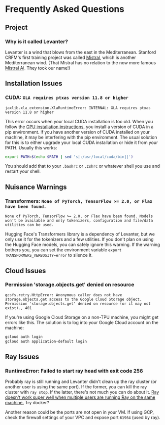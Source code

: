 # Frequently Asked Questions

## Project

### Why is it called Levanter?

Levanter is a wind that blows from the east in the Mediterranean. Stanford CRFM's first training project was
called [Mistral](https://github.com/stanford-crfm/mistral), which is another Mediterranean wind. (That Mistral
has no relation to the now more famous [Mistral AI](https://www.mistral.ai/). They took our name!)


## Installation Issues

### CUDA: `XLA requires ptxas version 11.8 or higher`

`jaxlib.xla_extension.XlaRuntimeError: INTERNAL: XLA requires ptxas version 11.8 or higher`

This error occurs when your local CUDA installation is too old. When you follow the
[GPU installation instructions](Getting-Started-GPU.md), you install a version of CUDA in a pip environment.
If you have another version of CUDA installed on your machine, it may be interfering with the pip environment.
The usual solution for this is to either upgrade your local CUDA installation or hide it from your PATH. Usually this works:

```bash
export PATH=$(echo $PATH | sed 's|:/usr/local/cuda/bin||')
```

You should add that to your `.bashrc` or `.zshrc` or whatever shell you use and restart your shell.


## Nuisance Warnings

### Transformers: `None of PyTorch, TensorFlow >= 2.0, or Flax have been found.`

`None of PyTorch, TensorFlow >= 2.0, or Flax have been found. Models won't be available and only tokenizers, configuration and file/data utilities can be used.`

Hugging Face's Transformers library is a dependency of Levanter, but we only use it for the tokenizers and a few utilities.
If you don't plan on using the Hugging Face models, you can safely ignore this warning. If the warning bothers you,
you can set the environment variable `export TRANSFORMERS_VERBOSITY=error` to silence it.

## Cloud Issues

### Permission 'storage.objects.get' denied on resource

```
gcsfs.retry.HttpError: Anonymous caller does not have storage.objects.get access to the Google Cloud Storage object.
Permission 'storage.objects.get' denied on resource (or it may not exist)., 401
```

If you're using Google Cloud Storage on a non-TPU machine, you might get errors like this. The solution is to log
into your Google Cloud account on the machine:

```bash
gcloud auth login
gcloud auth application-default login
```

## Ray Issues

### RuntimeError: Failed to start ray head with exit code 256

Probably ray is still running and Levanter didn't clean up the ray cluster (or another user is using the same port).
If the former, you can kill the ray cluster with `ray stop`. If the latter, there's not much you can do about it.
[Ray doesn't work super well when multiple users are running Ray on the same machine.](https://github.com/ray-project/ray/issues/20634)
Try docker?

Another reason could be the ports are not open in your VM. If using GCP, check the firewall settings of your VPC and expose port `61964` (used by ray).